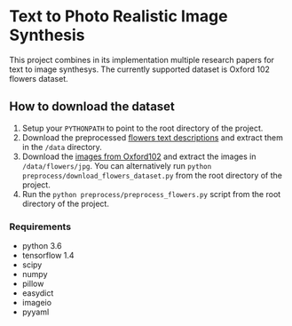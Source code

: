 # Text to Photo Realistic Image Synthesis

This project combines in its implementation multiple research papers for text to image synthesys. 
The currently supported dataset is Oxford 102 flowers dataset. 

## How to download the dataset

1. Setup your `PYTHONPATH` to point to the root directory of the project.
2. Download the preprocessed [flowers text descriptions](https://drive.google.com/file/d/0B3y_msrWZaXLaUc0UXpmcnhaVmM/view) 
and extract them in the `/data` directory.
3. Download the [images from Oxford102](http://www.robots.ox.ac.uk/~vgg/data/flowers/102/102flowers.tgz) 
and extract the images in `/data/flowers/jpg`. You can alternatively run `python preprocess/download_flowers_dataset.py` from the 
root directory of the project.
4. Run the `python preprocess/preprocess_flowers.py` script from the root directory of the project.

### Requirements

- python 3.6
- tensorflow 1.4
- scipy
- numpy
- pillow
- easydict
- imageio
- pyyaml

